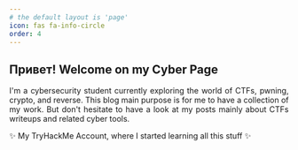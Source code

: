 ```yaml
---
# the default layout is 'page'
icon: fas fa-info-circle
order: 4
---
```


<!-- > Add Markdown syntax content to file `_tabs/about.md`{: .filepath } and it will show up on this page.
{: .prompt-tip } -->

## Привет! Welcome on my Cyber Page

<div style="text-align: justify;">
I'm a cybersecurity student currently exploring the world of CTFs, pwning, crypto, and reverse. This blog main purpose is for me to have a collection of my work. But don't hesitate to have a look at my posts mainly about CTFs writeups and related cyber tools.   
</div>

✨ My TryHackMe Account, where I started learning all this stuff ✨  
<script src="https://tryhackme.com/badge/2143860"></script>